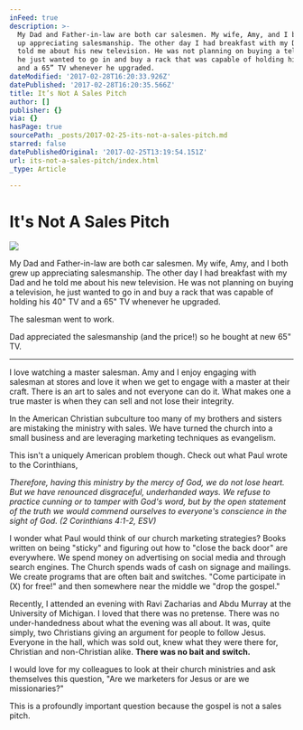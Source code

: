 ```yaml
---
inFeed: true
description: >-
  My Dad and Father-in-law are both car salesmen. My wife, Amy, and I both grew
  up appreciating salesmanship. The other day I had breakfast with my Dad and he
  told me about his new television. He was not planning on buying a television,
  he just wanted to go in and buy a rack that was capable of holding his 40” TV
  and a 65” TV whenever he upgraded.
dateModified: '2017-02-28T16:20:33.926Z'
datePublished: '2017-02-28T16:20:35.566Z'
title: It’s Not A Sales Pitch
author: []
publisher: {}
via: {}
hasPage: true
sourcePath: _posts/2017-02-25-its-not-a-sales-pitch.md
starred: false
datePublishedOriginal: '2017-02-25T13:19:54.151Z'
url: its-not-a-sales-pitch/index.html
_type: Article

---
```

# It's Not A Sales Pitch
![](https://imgflo.herokuapp.com/graph/2b2431f8e7ba7b0/9979ddb769e455aa01e61e0ebd66258e/croprotate.jpg?cropheight=3263&cropwidth=3871&degrees=0&input=https%3A%2F%2Fthe-grid-user-content.s3-us-west-2.amazonaws.com%2F5c957430-d5b9-4c48-bed9-b2a06d1aa93e.jpg&x=0&y=0)

My Dad and Father-in-law are both car salesmen. My wife, Amy, and I both grew up appreciating salesmanship. The other day I had breakfast with my Dad and he told me about his new television. He was not planning on buying a television, he just wanted to go in and buy a rack that was capable of holding his 40" TV and a 65" TV whenever he upgraded.

The salesman went to work.

Dad appreciated the salesmanship (and the price!) so he bought at new 65" TV.

---

I love watching a master salesman. Amy and I enjoy engaging with salesman at stores and love it when we get to engage with a master at their craft. There is an art to sales and not everyone can do it. What makes one a true master is when they can sell and not lose their integrity.

In the American Christian subculture too many of my brothers and sisters are mistaking the ministry with sales. We have turned the church into a small business and are leveraging marketing techniques as evangelism.

This isn't a uniquely American problem though. Check out what Paul wrote to the Corinthians,

_Therefore, having this ministry by the mercy of God, we do not lose heart. But we have renounced disgraceful, underhanded ways. We refuse to practice cunning or to tamper with God's word, but by the open statement of the truth we would commend ourselves to everyone's conscience in the sight of God. (2 Corinthians 4:1-2, ESV)_

I wonder what Paul would think of our church marketing strategies? Books written on being "sticky" and figuring out how to "close the back door" are everywhere. We spend money on advertising on social media and through search engines. The Church spends wads of cash on signage and mailings. We create programs that are often bait and switches. "Come participate in (X) for free!" and then somewhere near the middle we "drop the gospel."

Recently, I attended an evening with Ravi Zacharias and Abdu Murray at the University of Michigan. I loved that there was no pretense. There was no under-handedness about what the evening was all about. It was, quite simply, two Christians giving an argument for people to follow Jesus. Everyone in the hall, which was sold out, knew what they were there for, Christian and non-Christian alike. **There was no bait and switch.**

I would love for my colleagues to look at their church ministries and ask themselves this question, "Are we marketers for Jesus or are we missionaries?"

This is a profoundly important question because the gospel is not a sales pitch.